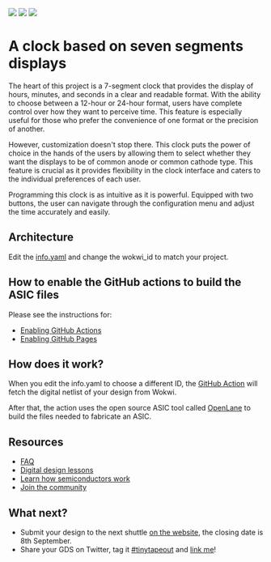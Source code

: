 ![](../../workflows/gds/badge.svg) ![](../../workflows/docs/badge.svg) ![](../../workflows/wokwi_test/badge.svg)

# A clock based on seven segments displays 

The heart of this project is a 7-segment clock that provides the display of hours, minutes, and seconds in a clear and readable format. With the ability to choose between a 12-hour or 24-hour format, users have complete control over how they want to perceive time. This feature is especially useful for those who prefer the convenience of one format or the precision of another.

However, customization doesn't stop there. This clock puts the power of choice in the hands of the users by allowing them to select whether they want the displays to be of common anode or common cathode type. This feature is crucial as it provides flexibility in the clock interface and caters to the individual preferences of each user.

Programming this clock is as intuitive as it is powerful. Equipped with two buttons, the user can navigate through the configuration menu and adjust the time accurately and easily.

## Architecture

Edit the [info.yaml](info.yaml) and change the wokwi_id to match your project.

## How to enable the GitHub actions to build the ASIC files

Please see the instructions for:

- [Enabling GitHub Actions](https://tinytapeout.com/faq/#when-i-commit-my-change-the-gds-action-isnt-running)
- [Enabling GitHub Pages](https://tinytapeout.com/faq/#my-github-action-is-failing-on-the-pages-part)

## How does it work?

When you edit the info.yaml to choose a different ID, the [GitHub Action](.github/workflows/gds.yaml) will fetch the digital netlist of your design from Wokwi.

After that, the action uses the open source ASIC tool called [OpenLane](https://www.zerotoasiccourse.com/terminology/openlane/) to build the files needed to fabricate an ASIC.

## Resources

- [FAQ](https://tinytapeout.com/faq/)
- [Digital design lessons](https://tinytapeout.com/digital_design/)
- [Learn how semiconductors work](https://tinytapeout.com/siliwiz/)
- [Join the community](https://discord.gg/rPK2nSjxy8)

## What next?

- Submit your design to the next shuttle [on the website](https://tinytapeout.com/#submit-your-design), the closing date is 8th September.
- Share your GDS on Twitter, tag it [#tinytapeout](https://twitter.com/hashtag/tinytapeout?src=hashtag_click) and [link me](https://twitter.com/matthewvenn)!
